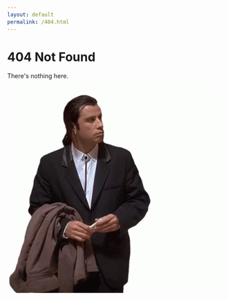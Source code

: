 ```yaml
---
layout: default
permalink: /404.html
---
```


# 404 Not Found
There's nothing here.

![John Travolta Looking Around](/assets/404.gif)
